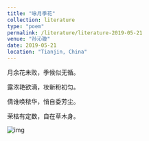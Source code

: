 ```yaml
---
title: "咏月季花"
collection: literature
type: "poem"
permalink: /literature/literature-2019-05-21
venue: "孙沁璇"
date: 2019-05-21
location: "Tianjin, China"
---
```


月余花未败，季候似无循。

露浓艳欲滴，妆新粉初匀。

倩谁唤秾华，悄自委芳尘。

荣枯有定数，自在草木身。

![img](https://sunqinxuan.github.io/images/literature-2019-05-21-img1.webp)